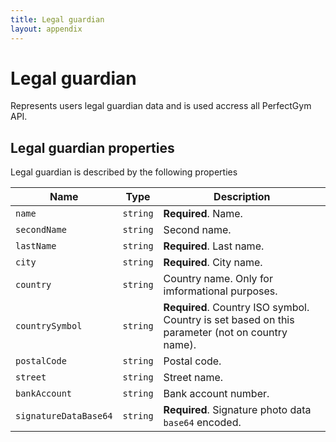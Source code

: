 ```yaml
---
title: Legal guardian
layout: appendix
---
```


# Legal guardian

Represents users legal guardian data and is used accress all PerfectGym API.


## Legal guardian properties

Legal guardian is described by the following properties


Name            | Type      | Description
-----|----------|----------------------
`name`     	    |`string`   | **Required**. Name.
`secondName`    |`string`   | Second name.
`lastName`      |`string`   | **Required**. Last name.
`city`    		|`string`   | **Required**. City name.
`country`   	|`string`   | Country name. Only for imformational purposes.
`countrySymbol` |`string`   | **Required**. Country ISO symbol. Country is set based on this parameter (not on country name).
`postalCode`   	|`string`   | Postal code.
`street`   	    |`string`   | Street name.
`bankAccount`   |`string`   | Bank account number.
`signatureDataBase64`   |`string`   | **Required**. Signature photo data `base64` encoded.


